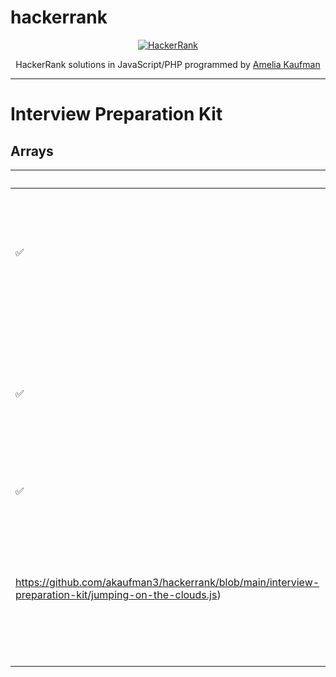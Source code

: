 # hackerrank
<p align="center">
  <a href="https://www.hackerrank.com/akaufma3">
    <img alt="HackerRank" src="https://user-images.githubusercontent.com/4086943/101272649-1bed7d80-375c-11eb-903b-350166e9c72d.png">
  </a>
</p>
<p align="center">
  HackerRank solutions in JavaScript/PHP programmed by <a alt="HackerRank Profile" href="https://github.com/akaufman3" >Amelia Kaufman</a>
</p>

---

# Interview Preparation Kit

## Arrays
|   | Problem         | Solution | Difficulty | Points | Note |
|-- |:---------------:|:--------:|:----------:|:------:|:----:|
|✅|[Sales by Match](https://www.hackerrank.com/challenges/sock-merchant/problem)| [PHP](https://github.com/akaufman3/hackerrank/blob/main/interview-preparation-kit/sales-by-match.php) | Easy | 10 | Warm-up, O(N^2) quadratic time -> finding pairs in array -> double, nested loop of size n, so n^2 |
|✅|[Repeated String](https://www.hackerrank.com/challenges/repeated-string/problem)| [JS](https://github.com/akaufman3/hackerrank/blob/main/interview-preparation-kit/repeated-string.js) | Easy | 20 | Warm-up, O(N) -> visiting every element 1 time -> as input string grows, program takes proportionally longer to complete |
|✅|[Jumping On the Clouds](https://www.hackerrank.com/challenges/jumping-on-the-clouds/problem)| [JS](
https://github.com/akaufman3/hackerrank/blob/main/interview-preparation-kit/jumping-on-the-clouds.js) | Easy | 20 | Warm-up, O(N) -> visiting every element 1 time -> as input string grows, program takes proportionally longer to complete |
